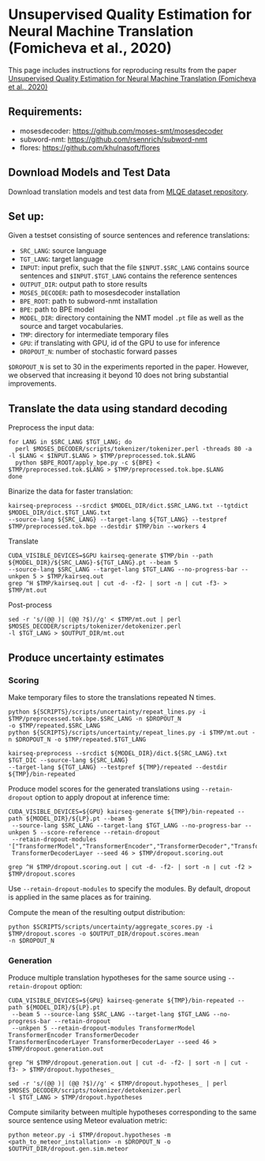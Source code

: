 # Unsupervised Quality Estimation for Neural Machine Translation (Fomicheva et al., 2020)

This page includes instructions for reproducing results from the paper [Unsupervised Quality Estimation for Neural
Machine Translation (Fomicheva et al., 2020)](https://arxiv.org/abs/2005.10608)

## Requirements:

* mosesdecoder: https://github.com/moses-smt/mosesdecoder
* subword-nmt: https://github.com/rsennrich/subword-nmt
* flores: https://github.com/khulnasoft/flores

## Download Models and Test Data

Download translation models and test data from [MLQE dataset repository](https://github.com/khulnasoft/mlqe).

## Set up:

Given a testset consisting of source sentences and reference translations:

* `SRC_LANG`: source language
* `TGT_LANG`: target language
* `INPUT`: input prefix, such that the file `$INPUT.$SRC_LANG` contains source sentences and `$INPUT.$TGT_LANG`
contains the reference sentences
* `OUTPUT_DIR`: output path to store results
* `MOSES_DECODER`: path to mosesdecoder installation
* `BPE_ROOT`: path to subword-nmt installation
* `BPE`: path to BPE model
* `MODEL_DIR`: directory containing the NMT model `.pt` file as well as the source and target vocabularies.
* `TMP`: directory for intermediate temporary files
* `GPU`: if translating with GPU, id of the GPU to use for inference
* `DROPOUT_N`: number of stochastic forward passes

`$DROPOUT_N` is set to 30 in the experiments reported in the paper. However, we observed that increasing it beyond 10
does not bring substantial improvements.

## Translate the data using standard decoding

Preprocess the input data:
```
for LANG in $SRC_LANG $TGT_LANG; do
  perl $MOSES_DECODER/scripts/tokenizer/tokenizer.perl -threads 80 -a -l $LANG < $INPUT.$LANG > $TMP/preprocessed.tok.$LANG
  python $BPE_ROOT/apply_bpe.py -c ${BPE} < $TMP/preprocessed.tok.$LANG > $TMP/preprocessed.tok.bpe.$LANG
done
```

Binarize the data for faster translation:

```
kairseq-preprocess --srcdict $MODEL_DIR/dict.$SRC_LANG.txt --tgtdict $MODEL_DIR/dict.$TGT_LANG.txt
--source-lang ${SRC_LANG} --target-lang ${TGT_LANG} --testpref $TMP/preprocessed.tok.bpe --destdir $TMP/bin --workers 4
```

Translate

```
CUDA_VISIBLE_DEVICES=$GPU kairseq-generate $TMP/bin --path ${MODEL_DIR}/${SRC_LANG}-${TGT_LANG}.pt --beam 5
--source-lang $SRC_LANG --target-lang $TGT_LANG --no-progress-bar --unkpen 5 > $TMP/kairseq.out
grep ^H $TMP/kairseq.out | cut -d- -f2- | sort -n | cut -f3- > $TMP/mt.out
```

Post-process

```
sed -r 's/(@@ )| (@@ ?$)//g' < $TMP/mt.out | perl $MOSES_DECODER/scripts/tokenizer/detokenizer.perl
-l $TGT_LANG > $OUTPUT_DIR/mt.out
```

## Produce uncertainty estimates

### Scoring

Make temporary files to store the translations repeated N times.

```
python ${SCRIPTS}/scripts/uncertainty/repeat_lines.py -i $TMP/preprocessed.tok.bpe.$SRC_LANG -n $DROPOUT_N
-o $TMP/repeated.$SRC_LANG
python ${SCRIPTS}/scripts/uncertainty/repeat_lines.py -i $TMP/mt.out -n $DROPOUT_N -o $TMP/repeated.$TGT_LANG

kairseq-preprocess --srcdict ${MODEL_DIR}/dict.${SRC_LANG}.txt $TGT_DIC --source-lang ${SRC_LANG}
--target-lang ${TGT_LANG} --testpref ${TMP}/repeated --destdir ${TMP}/bin-repeated
```

Produce model scores for the generated translations using `--retain-dropout` option to apply dropout at inference time:

```
CUDA_VISIBLE_DEVICES=${GPU} kairseq-generate ${TMP}/bin-repeated --path ${MODEL_DIR}/${LP}.pt --beam 5
 --source-lang $SRC_LANG --target-lang $TGT_LANG --no-progress-bar --unkpen 5 --score-reference --retain-dropout
 --retain-dropout-modules '["TransformerModel","TransformerEncoder","TransformerDecoder","TransformerEncoderLayer"]'
 TransformerDecoderLayer --seed 46 > $TMP/dropout.scoring.out

grep ^H $TMP/dropout.scoring.out | cut -d- -f2- | sort -n | cut -f2 > $TMP/dropout.scores

```

Use `--retain-dropout-modules` to specify the modules. By default, dropout is applied in the same places
as for training.

Compute the mean of the resulting output distribution:

```
python $SCRIPTS/scripts/uncertainty/aggregate_scores.py -i $TMP/dropout.scores -o $OUTPUT_DIR/dropout.scores.mean
-n $DROPOUT_N
```

### Generation

Produce multiple translation hypotheses for the same source using `--retain-dropout` option:

```
CUDA_VISIBLE_DEVICES=${GPU} kairseq-generate ${TMP}/bin-repeated --path ${MODEL_DIR}/${LP}.pt
 --beam 5 --source-lang $SRC_LANG --target-lang $TGT_LANG --no-progress-bar --retain-dropout
 --unkpen 5 --retain-dropout-modules TransformerModel TransformerEncoder TransformerDecoder
TransformerEncoderLayer TransformerDecoderLayer --seed 46 > $TMP/dropout.generation.out

grep ^H $TMP/dropout.generation.out | cut -d- -f2- | sort -n | cut -f3- > $TMP/dropout.hypotheses_

sed -r 's/(@@ )| (@@ ?$)//g' < $TMP/dropout.hypotheses_ | perl $MOSES_DECODER/scripts/tokenizer/detokenizer.perl
-l $TGT_LANG > $TMP/dropout.hypotheses
```

Compute similarity between multiple hypotheses corresponding to the same source sentence using Meteor
evaluation metric:
```
python meteor.py -i $TMP/dropout.hypotheses -m <path_to_meteor_installation> -n $DROPOUT_N -o
$OUTPUT_DIR/dropout.gen.sim.meteor
```
